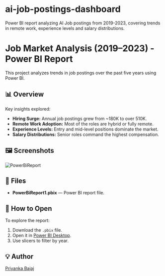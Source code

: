 # ai-job-postings-dashboard
Power BI report analyzing AI Job postings from 2019-2023, covering trends in remote work, experience levels and salary distributions.

# Job Market Analysis (2019–2023) - Power BI Report

This project analyzes trends in job postings over the past five years using Power BI.

## 📊 Overview

Key insights explored:
- **Hiring Surge:** Annual job postings grew from ~180K to over 510K.
- **Remote Work Adoption:** Most of the roles are hybrid or fully remote.
- **Experience Levels:** Entry and mid-level positions dominate the market.
- **Salary Distributions:** Senior roles command the highest compensation.

## 🖼️ Screenshots

![PowerBiReport](https://github.com/user-attachments/assets/92ead91b-c5e5-4a03-87cc-1cb45568dcab)


## 📂 Files

- **PowerBiReport1.pbix** — Power BI report file.

## 🚀 How to Open

To explore the report:
1. Download the `.pbix` file.
2. Open it in [Power BI Desktop](https://powerbi.microsoft.com/desktop/).
3. Use slicers to filter by year.

## 💡 Author

[Priyanka Bajaj](https://www.linkedin.com/in/priyanka-bajaj-4616a4135/)
